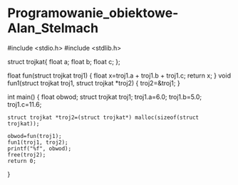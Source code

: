 # Programowanie_obiektowe-Alan_Stelmach
#include <stdio.h>
#include <stdlib.h>

struct trojkat{
    float a;
    float b;
    float c;
};

float fun(struct trojkat troj1)
{
    float x=troj1.a + troj1.b + troj1.c;
    return x;
}
void fun1(struct trojkat troj1, struct trojkat *troj2)
{
    troj2=&troj1;
}

int main()
{
    float obwod;
    struct trojkat troj1;
    troj1.a=6.0;
    troj1.b=5.0;
    troj1.c=11.6;

    struct trojkat *troj2=(struct trojkat*) malloc(sizeof(struct trojkat));

    obwod=fun(troj1);
    fun1(troj1, troj2);
    printf("%f", obwod);
    free(troj2);
    return 0;
}
